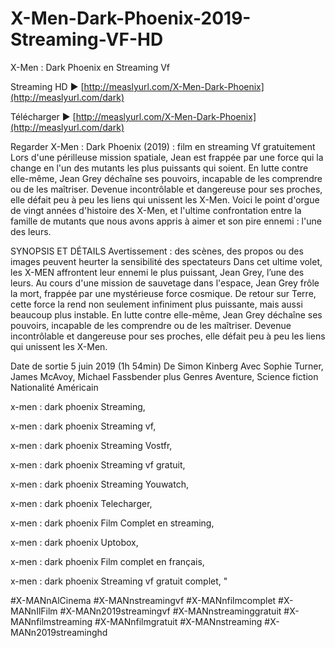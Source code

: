 # X-Men-Dark-Phoenix-2019-Streaming-VF-HD
X-Men : Dark Phoenix en Streaming Vf

Streaming HD ► [http://measlyurl.com/X-Men-Dark-Phoenix](http://measlyurl.com/dark)

Télécharger ► [http://measlyurl.com/X-Men-Dark-Phoenix](http://measlyurl.com/dark)

Regarder X-Men : Dark Phoenix (2019) : film en streaming Vf gratuitement Lors d'une périlleuse mission spatiale, Jean est frappée par une force qui la change en l'un des mutants les plus puissants qui soient. En lutte contre elle-même, Jean Grey déchaîne ses pouvoirs, incapable de les comprendre ou de les maîtriser. Devenue incontrôlable et dangereuse pour ses proches, elle défait peu à peu les liens qui unissent les X-Men. Voici le point d'orgue de vingt années d'histoire des X-Men, et l'ultime confrontation entre la famille de mutants que nous avons appris à aimer et son pire ennemi : l'une des leurs.

SYNOPSIS ET DÉTAILS Avertissement : des scènes, des propos ou des images peuvent heurter la sensibilité des spectateurs Dans cet ultime volet, les X-MEN affrontent leur ennemi le plus puissant, Jean Grey, l’une des leurs. Au cours d'une mission de sauvetage dans l'espace, Jean Grey frôle la mort, frappée par une mystérieuse force cosmique. De retour sur Terre, cette force la rend non seulement infiniment plus puissante, mais aussi beaucoup plus instable. En lutte contre elle-même, Jean Grey déchaîne ses pouvoirs, incapable de les comprendre ou de les maîtriser. Devenue incontrôlable et dangereuse pour ses proches, elle défait peu à peu les liens qui unissent les X-Men.

Date de sortie 5 juin 2019 (1h 54min) De Simon Kinberg Avec Sophie Turner, James McAvoy, Michael Fassbender plus Genres Aventure, Science fiction Nationalité Américain

x-men : dark phoenix Streaming,

x-men : dark phoenix Streaming vf,

x-men : dark phoenix Streaming Vostfr,

x-men : dark phoenix Streaming vf gratuit,

x-men : dark phoenix Streaming Youwatch,

x-men : dark phoenix Telecharger,

x-men : dark phoenix Film Complet en streaming,

x-men : dark phoenix Uptobox,

x-men : dark phoenix Film complet en français,

x-men : dark phoenix Streaming vf gratuit complet, "

#X-MANnAlCinema #X-MANnstreamingvf #X-MANnfilmcomplet #X-MANnIlFilm #X-MANn2019streamingvf #X-MANnstreaminggratuit #X-MANnfilmstreaming #X-MANnfilmgratuit #X-MANnstreaming #X-MANn2019streaminghd
